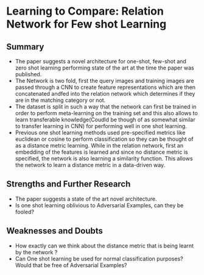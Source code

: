# Learning to Compare: Relation Network for Few shot Learning

## Summary 
- The paper suggests a novel architecture for one-shot, few-shot and zero shot learning performing state of the art at the time the paper was 
published. 
- The Network is two fold, first the query images and training images are passed through a CNN to create feature representations which are then 
concatenated andfed  into the relation network which determines if they are in the matching category or not.
- The dataset is split in such a way that the network can first be trained in order to perform meta-learning on the training set and this also allows to learn transferable knowledge(Coudld be though of as somewhat similar to transfer learning in CNN) for performing well in one shot learning. 
- Previous one shot learning methods used pre-specified metrics like euclidean or cosine to perform classification so they can be thought of as
a distance metric learning. While in the relation network, first an embedding of the features is learned and since no distance metric is specified, the network is also learning a similarity function. This allows the network to learn a distance metric in a data-driven way. 


## Strengths and Further Research 
- The paper suggests a state of the art novel architecture. 
- Is one shot learning oblivious to Adversarial Examples, can they be fooled?

## Weaknesses and Doubts
- How exactly can we think about the distance metric that is being learnt by the network ?
- Can One shot learning be used for normal classification purposes? Would that be free of Adversarial Examples?
